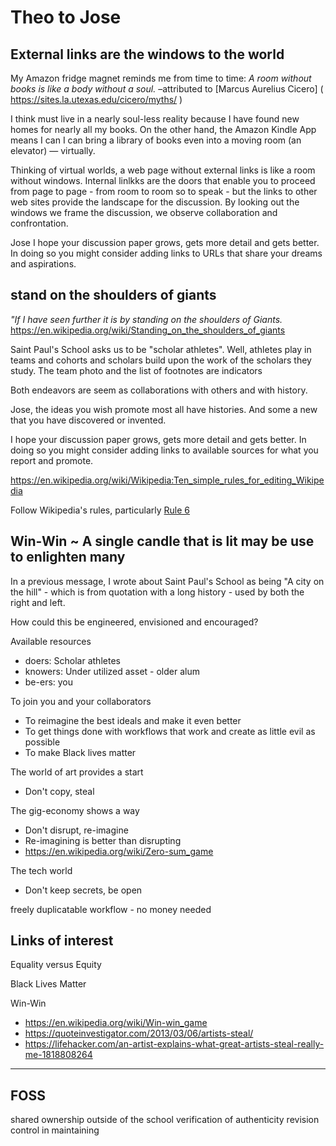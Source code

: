# Theo to Jose

## External links are the windows to the world

My Amazon fridge magnet reminds me from time to time: _A room without books is like a body without a soul._ &ndash;attributed to [Marcus Aurelius Cicero] ( https://sites.la.utexas.edu/cicero/myths/ )

I think must live in a nearly soul-less reality because I have found new homes for nearly all my books. On the other hand, the Amazon Kindle App means I can I can bring a library of books even into a moving room (an elevator) &mdash; virtually.

Thinking of virtual worlds, a web page without external links is like a room without windows. Internal linlkks are the doors that enable you to proceed from page to page - from room to room so to speak - but the links to other web sites provide the landscape for the discussion. By looking out the windows we frame the discussion, we observe collaboration and confrontation.

Jose I hope your discussion paper grows, gets more detail and gets better. In doing so you might consider adding links to URLs that share your dreams and aspirations.

## stand on the shoulders of giants

_"If I have seen further it is by standing on the shoulders of Giants._
https://en.wikipedia.org/wiki/Standing_on_the_shoulders_of_giants

Saint Paul's School asks us to be "scholar athletes". Well, athletes play in teams and cohorts and scholars build upon the work of the scholars they study. The team photo and the list of footnotes are indicators

Both endeavors are seem as collaborations with others and with history.

Jose, the ideas you wish promote most all have histories. And some a new that you have discovered or invented.

I hope your discussion paper grows, gets more detail and gets better. In doing so you might consider adding links to available sources for what you report and promote.



https://en.wikipedia.org/wiki/Wikipedia:Ten_simple_rules_for_editing_Wikipedia

Follow Wikipedia's rules, particularly [Rule 6]( https://en.wikipedia.org/wiki/Wikipedia:Ten_simple_rules_for_editing_Wikipedia#Rule_6._Cite,_cite,_cite )


## Win-Win ~ A single candle that is lit may be use to enlighten many 

In a previous message, I wrote about Saint Paul's School as being "A city on the hill" - which is from quotation with a long history - used by both the right and left.

How could this be engineered, envisioned and encouraged?

Available resources

* doers: Scholar athletes
* knowers: Under utilized asset - older alum
* be-ers: you

To join you and your collaborators

* To reimagine the best ideals and make it even better
* To get things done with workflows that work and create as little evil as possible
* To make Black lives matter

The world of art provides a start

* Don't copy, steal


The gig-economy shows a way

* Don't disrupt, re-imagine
* Re-imagining is better than disrupting
* https://en.wikipedia.org/wiki/Zero-sum_game


The tech world

* Don't keep secrets, be open

freely duplicatable workflow - no money needed


## Links of interest


Equality versus Equity


Black Lives Matter


Win-Win

* https://en.wikipedia.org/wiki/Win-win_game
* https://quoteinvestigator.com/2013/03/06/artists-steal/
* https://lifehacker.com/an-artist-explains-what-great-artists-steal-really-me-1818808264

***


## FOSS

shared ownership outside of the school
verification of authenticity
revision control in maintaining


